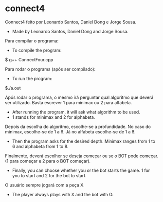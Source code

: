 # connect4

Connect4 feito por Leonardo Santos, Daniel Dong e Jorge Sousa.
- Made by Leonardo Santos, Daniel Dong and Jorge Sousa.

Para compilar o programa:
- To compile the program:

$ g++ ConnectFour.cpp

Para rodar o programa (após ser compilado):
- To run the program:

$./a.out

Após rodar o programa, o mesmo irá perguntar qual algoritmo que deverá ser utilizado.
Basta escrever 1 para minimax ou 2 para alfabeta.
- After running the program, it will ask what algorithm to be used.
- 1 stands for minimax and 2 for alphabeta.

Depois da escolha do algoritmo, escolhe-se a profundidade. No caso do minimax, escolhe-se de 1 a 6. Já no 
alfabeta escolhe-se de 1 a 8.
- Then the program asks for the desired depth. Minimax ranges from 1 to 6 and alphabeta from 1 to 8.

Finalmente, deverá escolher se deseja começar ou se o BOT pode começar. (1 para começar e 2 para o BOT começar).
- Finally, you can choose whether you or the bot starts the game. 1 for you to start and 2 for the bot to start.

O usuário sempre jogará com a peça X.
- The player always plays with X and the bot with O.

